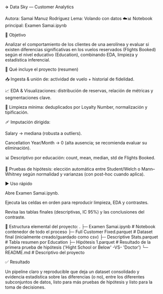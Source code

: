 ✈️ Data Sky — Customer Analytics

Autora: Samai Manuz Rodríguez
Lema: Volando con datos ☁️📊
Notebook principal: Examen Samai.ipynb

🎯 Objetivo

Analizar el comportamiento de los clientes de una aerolínea y evaluar si existen diferencias significativas en los vuelos reservados (Flights Booked) según el nivel educativo (Education), combinando EDA, limpieza y estadística inferencial.

🔧 Qué incluye el proyecto (resumen)

📥 Ingesta & unión de: actividad de vuelo + historial de fidelidad.

📈 EDA & Visualizaciones: distribución de reservas, relación de métricas y segmentaciones clave.

🧹 Limpieza mínima: deduplicados por Loyalty Number, normalización y tipificación.

🩹 Imputación dirigida:

Salary → mediana (robusta a outliers).

Cancellation Year/Month → 0 (alta ausencia; se recomienda evaluar su eliminación).

📊 Descriptivo por educación: count, mean, median, std de Flights Booked.

🧪 Pruebas de hipótesis: elección automática entre Student/Welch o Mann–Whitney según normalidad y varianzas (con post-hoc cuando aplica).

▶️ Uso rápido

Abre Examen Samai.ipynb.

Ejecuta las celdas en orden para reproducir limpieza, EDA y contrastes.

Revisa las tablas finales (descriptivas, IC 95%) y las conclusiones del contraste.

📁 Estructura elemental del proyecto:
.
├─ Examen Samai.ipynb            # Notebook contenedor de todo el proceso
├─ Full Customer Fixed.parquet   # Dataset final (inicialmente creado/guardado como csv)
├─ Descriptive Stats.parquet     # Tabla resumen por Education
├─ Hipótesis 1.parquet           # Resultado de la primera prueba de hipótesis ('Hight School or Below' -VS- 'Doctor')
└─ README.md                     # Descriptivo del proyecto

✅ Resultado

Un pipeline claro y reproducible que deja un dataset consolidado y evidencia estadística sobre las diferencias (o no), entre los diferentes subconjuntos de datos, listo para más pruebas de hipótesis y listo para la toma de decisiones.
